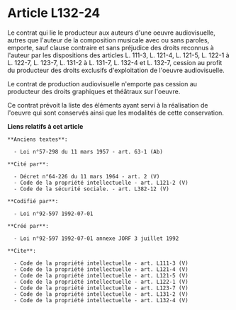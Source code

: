 # Article L132-24

Le contrat qui lie le producteur aux auteurs d'une oeuvre audiovisuelle, autres que l'auteur de la composition musicale avec
ou sans paroles, emporte, sauf clause contraire et sans préjudice des droits reconnus à l'auteur par les dispositions des
articles L. 111-3, L. 121-4, L. 121-5, L. 122-1 à L. 122-7, L. 123-7, L. 131-2 à L. 131-7, L. 132-4 et L. 132-7, cession au
profit du producteur des droits exclusifs d'exploitation de l'oeuvre audiovisuelle. 

Le contrat de production audiovisuelle n'emporte pas cession au producteur des droits graphiques et théâtraux sur l'oeuvre. 

Ce contrat prévoit la liste des éléments ayant servi à la réalisation de l'oeuvre qui sont conservés ainsi que les modalités
de cette conservation.

**Liens relatifs à cet article**

	**Anciens textes**:

	  - Loi n°57-298 du 11 mars 1957 - art. 63-1 (Ab)

	**Cité par**:

	  - Décret n°64-226 du 11 mars 1964 - art. 2 (V)
	  - Code de la propriété intellectuelle - art. L121-2 (V)
	  - Code de la sécurité sociale. - art. L382-12 (V)

	**Codifié par**:

	  - Loi n°92-597 1992-07-01

	**Créé par**:

	  - Loi n°92-597 1992-07-01 annexe JORF 3 juillet 1992

	**Cite**:

	  - Code de la propriété intellectuelle - art. L111-3 (V)
	  - Code de la propriété intellectuelle - art. L121-4 (V)
	  - Code de la propriété intellectuelle - art. L121-5 (V)
	  - Code de la propriété intellectuelle - art. L122-1 (V)
	  - Code de la propriété intellectuelle - art. L123-7 (V)
	  - Code de la propriété intellectuelle - art. L131-2 (V)
	  - Code de la propriété intellectuelle - art. L132-4 (V)
